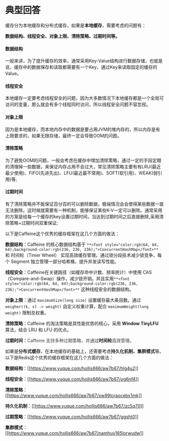 # 典型回答


缓存分为本地缓存和分布式缓存，如果是**本地缓存**，需要考虑的问题有：



**数据结构、线程安全、对象上限、清除策略、过期时间等。**



#### 数据结构
一般来讲，为了提升缓存的效率，通常采用Key-Value结构进行数据存储，也就是说，缓存中的数据保存和读取都需要有一个Key，通过Key来读取固定的缓存的Value。

#### 线程安全
本地缓存一定要考虑线程安全的问题，因为大多数情况下本地缓存都是一个全局可访问的变量，那么就会有多个线程同时访问，所以线程安全问题不容忽视。

#### 对象上限
因为是本地缓存，而本地内存中的数据是要占用JVM的堆内存的，所以内存是有上限要求的，如果无限存储，最终一定会导致OOM的问题。

#### 清除策略
为了避免OOM的问题，一般会考虑在缓存中增加清除策略，通过一定的手段定期的清理掉一些数据，来保证内存占用不会过大，常见清除策略主要有有LRU(最近最少使用)、FIFO(先进先出)、LFU(最近最不常用)、SOFT(软引用)、WEAK(弱引用)等;

#### 过期时间
有了清除策略并不能保证百分百的可以删除数据，极端情况会会使得某些数据一直无法删除。这时候就需要有一种机制，能够保证某些K-V一定可以删除。通常采用的方案是给每一个缓存的key设置过期时间，当达到过期时间之后直接删除,采用清除策略+过期时间双重保证;



以下是Caffeine这个优秀的缓存框架在这几个方面的做法：



**数据结构**：Caffeine 的核心数据结构基于 `**<font style="color:rgb(64, 64, 64);background-color:rgb(236, 236, 236);">ConcurrentHashMap</font>**`<font style="color:rgb(64, 64, 64);"> </font> 和 时间轮（Timer Wheel） 实现高效缓存管理。通过锁分段技术减少锁竞争，每个 Segment 独立管理一部分哈希桶，提升并发读写性能。

**线程安全**：Caffeine在关键路径（如缓存命中计数、频率统计）中使用 CAS（Compare-and-Swap）操作，减少锁开销。并且实用`**<font style="color:rgb(64, 64, 64);background-color:rgb(236, 236, 236);">ConcurrentHashMap</font>**`<font style="color:rgb(64, 64, 64);"> </font> 这种线程安全的数据结构。

**对象上限**：通过 `maximumSize(long size)` 设置缓存最大条目数。通过 `weigher((k, v) -> weight)` 自定义权重计算，配合 `maximumWeight(long weight)` 限制总权重。

**清除策略**：Caffeine 的淘汰策略是其性能优势的核心，采用 **Window TinyLFU** 算法，结合 LRU 和 LFU 的优点。

**过期时间**：<font style="color:rgb(64, 64, 64);">Caffeine 支持多种过期策略，并通</font>过**时间轮**<font style="color:rgb(64, 64, 64);">高效管理。</font>



如果是**分布式缓存**，在本地缓存的基础上，还需要考虑**持久化机制、集群模式**等。以下是Redis这个优秀的缓存框架在这几个方面的做法：



**数据结构**：[[https://www.yuque.com/hollis666/aw7b67/hlg4u2]]

**线程安全**：[[https://www.yuque.com/hollis666/aw7b67/og6nf4]]

**清除策略**：[[https://www.yuque.com/hollis666/aw7b67/xw99lcraocebx1mk]]

**持久化机制**：[[https://www.yuque.com/hollis666/aw7b67/zc5q70]]

**过期策略**：[[https://www.yuque.com/hollis666/aw7b67/ggsht0]]

**集群模式**：[[https://www.yuque.com/hollis666/aw7b67/namhuv165lorwudw]]


